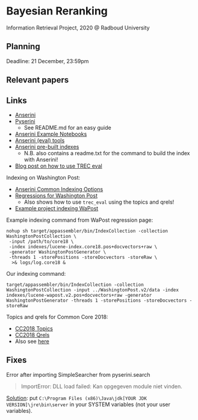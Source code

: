 # Bayesian Reranking

Information Retrieval Project, 2020 @ Radboud University

## Planning

Deadline: 21 December, 23:59pm

## Relevant papers

## Links

- [Anserini](https://github.com/castorini/anserini)
- [Pyserini](https://github.com/castorini/pyserini)
    * See README.md for an easy guide
- [Anserini Example Notebooks](https://github.com/castorini/anserini-notebooks)
- [Anserini (eval) tools](https://github.com/castorini/anserini-tools)
- [Anserini pre-built indexes](https://git.uwaterloo.ca/jimmylin/anserini-indexes)
    * N.B. also contains a readme.txt for the command to build the index with Anserini!
- [Blog post on how to use TREC eval](http://www.rafaelglater.com/en/post/learn-how-to-use-trec_eval-to-evaluate-your-information-retrieval-system)

Indexing on Washington Post:

- [ Anserini Common Indexing Options ](https://github.com/castorini/anserini/blob/master/docs/common-indexing-options.md)
- [ Regressions for Washington Post]( https://github.com/castorini/anserini/blob/master/docs/regressions-core18.md )
    * Also shows how to use `trec_eval` using the topics and qrels!
- [Example project indexing WaPost](https://github.com/PepijnBoers/background-linking)

Example indexing command from WaPost regression page:

```
nohup sh target/appassembler/bin/IndexCollection -collection WashingtonPostCollection \
 -input /path/to/core18 \
 -index indexes/lucene-index.core18.pos+docvectors+raw \
 -generator WashingtonPostGenerator \
 -threads 1 -storePositions -storeDocvectors -storeRaw \
  >& logs/log.core18 &
```

Our indexing command:

```
target/appassembler/bin/IndexCollection -collection WashingtonPostCollection -input ../WashingtonPost.v2/data -index indexes/lucene-wapost.v2.pos+docvectors+raw -generator WashingtonPostGenerator -threads 1 -storePositions -storeDocvectors -storeRaw
```

Topics and qrels for Common Core 2018:

- [CC2018 Topics](https://trec.nist.gov/data/core/topics2018.txt)
- [CC2018 Qrels]( https://trec.nist.gov/data/core/qrels2018.txt )
- Also see [here]( https://github.com/castorini/anserini/tree/master/src/main/resources/topics-and-qrels )


## Fixes

Error after importing SimpleSearcher from pyserini.search 

> ImportError: DLL load failed: Kan opgegeven module niet vinden.

[Solution]( https://stackoverflow.com/questions/20970732/jnius-1-1-import-error ): put `C:\Program Files (x86)\Java\jdk[YOUR JDK VERSION]\jre\bin\server` in your SYSTEM variables (not your user variables).
